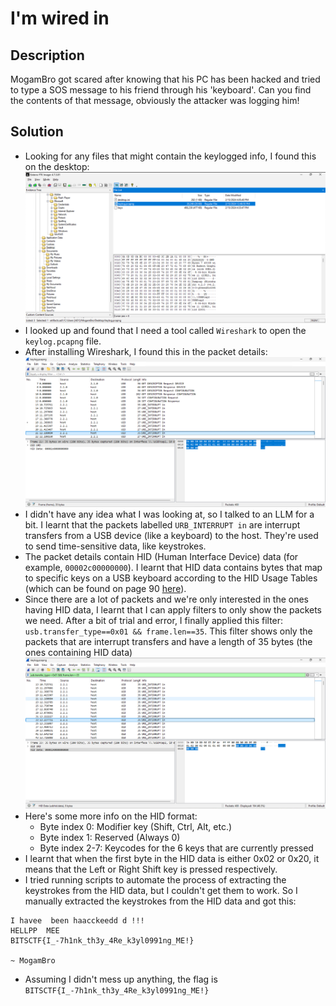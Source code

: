 # I'm wired in
## Description
MogamBro got scared after knowing that his PC has been hacked and tried to type a SOS message to his friend through his 'keyboard'. Can you find the contents of that message, obviously the attacker was logging him!
## Solution
- Looking for any files that might contain the keylogged info, I found this on the desktop: ![1](Screenshots/Iwi_1.png)
- I looked up and found that I need a tool called `Wireshark` to open the `keylog.pcapng` file.
- After installing Wireshark, I found this in the packet details: ![2](Screenshots/Iwi_2.png)
- I didn't have any idea what I was looking at, so I talked to an LLM for a bit. I learnt that the packets labelled `URB_INTERRUPT in` are interrupt transfers from a USB device (like a keyboard) to the host. They're used to send time-sensitive data, like keystrokes.
- The packet details contain HID (Human Interface Device) data (for example, `00002c00000000`). I learnt that HID data contains bytes that map to specific keys on a USB keyboard according to the HID Usage Tables (which can be found on page 90 [here](https://usb.org/sites/default/files/hut1_5.pdf)).
- Since there are a lot of packets and we're only interested in the ones having HID data, I learnt that I can apply filters to only show the packets we need. After a bit of trial and error, I finally applied this filter: `usb.transfer_type==0x01 && frame.len==35`. This filter shows only the packets that are interrupt transfers and have a length of 35 bytes (the ones containing HID data) ![3](Screenshots/Iwi_3.png)
- Here's some more info on the HID format:
  - Byte index 0: Modifier key (Shift, Ctrl, Alt, etc.)
  - Byte index 1: Reserved (Always 0)
  - Byte index 2-7: Keycodes for the 6 keys that are currently pressed
- I learnt that when the first byte in the HID data is either 0x02 or 0x20, it means that the Left or Right Shift key is pressed respectively.
- I tried running scripts to automate the process of extracting the keystrokes from the HID data, but I couldn't get them to work. So I manually extracted the keystrokes from the HID data and got this:
```
I havee  been haacckeedd d !!!
HELLPP  MEE
BITSCTF{I_-7h1nk_th3y_4Re_k3yl0991ng_ME!}

~ MogamBro
```
- Assuming I didn't mess up anything, the flag is `BITSCTF{I_-7h1nk_th3y_4Re_k3yl0991ng_ME!}`